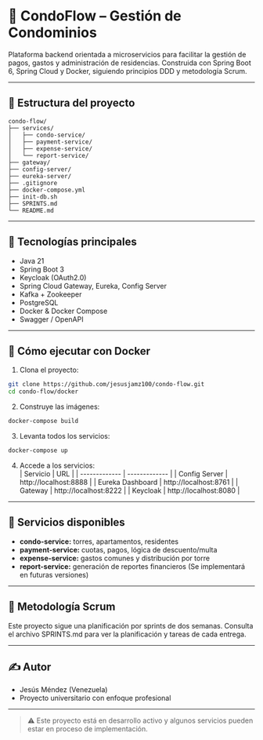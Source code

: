 # 🏢 CondoFlow – Gestión de Condominios

Plataforma backend orientada a microservicios para facilitar la gestión de pagos, gastos y administración de residencias. Construida con Spring Boot 6, Spring Cloud y Docker, siguiendo principios DDD y metodología Scrum.

---

## 📐 Estructura del proyecto
```text
condo-flow/
├── services/
│   ├── condo-service/
│   ├── payment-service/
│   ├── expense-service/
│   └── report-service/
├── gateway/
├── config-server/
├── eureka-server/
├── .gitignore
├── docker-compose.yml
├── init-db.sh
├── SPRINTS.md
└── README.md
```

---

## 🚀 Tecnologías principales
- Java 21
- Spring Boot 3
- Keycloak (OAuth2.0)
- Spring Cloud Gateway, Eureka, Config Server
- Kafka + Zookeeper
- PostgreSQL
- Docker & Docker Compose
- Swagger / OpenAPI

---

## 🔧 Cómo ejecutar con Docker
1. Clona el proyecto:
```bash
git clone https://github.com/jesusjamz100/condo-flow.git
cd condo-flow/docker
```
2. Construye las imágenes:
```bash
docker-compose build
```
3. Levanta todos los servicios:
```bash
docker-compose up
```
4. Accede a los servicios: \
| Servicio | URL |
| ------------- | ------------- |
| Config Server | http://localhost:8888 |
| Eureka Dashboard | http://localhost:8761 |
| Gateway | http://localhost:8222 |
| Keycloak | http://localhost:8080 |

---

## 🧪 Servicios disponibles
- **condo-service:** torres, apartamentos, residentes
- **payment-service:** cuotas, pagos, lógica de descuento/multa
- **expense-service:** gastos comunes y distribución por torre
- **report-service:** generación de reportes financieros (Se implementará en futuras versiones)

---

## 📅 Metodología Scrum
Este proyecto sigue una planificación por sprints de dos semanas. Consulta el archivo SPRINTS.md para ver la planificación y tareas de cada entrega.

---

## ✍️ Autor
- Jesús Méndez (Venezuela)
- Proyecto universitario con enfoque profesional

---

> ⚠️ Este proyecto está en desarrollo activo y algunos servicios pueden estar en proceso de implementación.